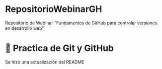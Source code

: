 # RepositorioWebinarGH
Repositorio de Webinar “Fundamentos de GitHub para controlar versiones en desarrollo web”

# 🧠 Practica de Git y GitHub

Se hizó una actualización del README